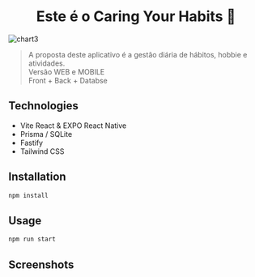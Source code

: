 <h1 align="center">Este é o Caring Your Habits 👋</h1>
<p>
</p>

![chart3](https://user-images.githubusercontent.com/84157079/229859410-d4d63cca-bf67-4c95-97b9-fb72b89ba095.jpg)







> A proposta deste aplicativo é a gestão diária de hábitos, hobbie e atividades. </br>
> Versão WEB e MOBILE </br>
> Front + Back + Databse </br>

## Technologies
 
 - Vite React & EXPO React Native
 - Prisma / SQLite
 - Fastify
 - Tailwind CSS

## Installation

```sh
npm install
```

## Usage

```sh
npm run start
```
## Screenshots


